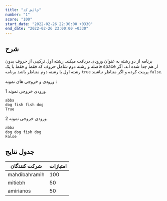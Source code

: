```yaml
---
title: "چالش کد"
number: "1"
score: "100"
start_date: "2022-02-26 22:30:00 +0330"
end_date: "2022-02-26 23:00:00 +0330"
---
```


## شرح

برنامه از دو رشته به عنوان ورودی دریافت میکند. رشته اول ترکیبی از حروف بدون فاصله و رشته دوم شامل حروف که فقط و فقط با یک space از هم جدا شده اند. اگر رشته اول با رشته دوم متناظر باشد برنامه `true` پرینت کرده و اگر متناظر نباشند `false`.

ورودی و خروجی های نمونه :

ورودی خروجی نمونه 1  

```text
abba   
dog fish fish dog   
True   
```

ورودی خروجی نمونه 2  

```text
abba    
dog dog fish dog   
False   
```

## جدول نتایج

| شرکت کنندگان | امتیازات |
| ------------- | --- |
| mahdibahramih | 100 |
| mitiebh       | 50  |
| amirianos     | 50  |
